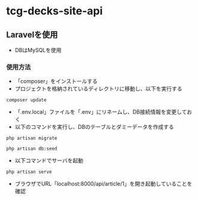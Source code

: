 # tcg-decks-site-api

## Laravelを使用
- DBはMySQLを使用

### 使用方法
- 「composer」をインストールする
- プロジェクトを格納されているディレクトリに移動し、以下を実行する
```
composer update
```
- 「.env.local」ファイルを「.env」にリネームし、DB接続情報を変更しておく
- 以下のコマンドを実行し、DBのテーブルとダミーデータを作成する
```
php artisan migrate
```
```
php artisan db:seed
```
- 以下コマンドでサーバを起動
```
php artisan serve
```

- ブラウザでURL「localhost:8000/api/article/1」を開き起動していることを確認


